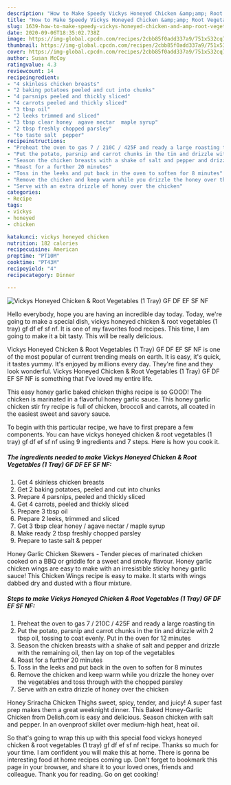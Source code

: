 ```yaml
---
description: "How to Make Speedy Vickys Honeyed Chicken &amp;amp; Root Vegetables (1 Tray) GF DF EF SF NF"
title: "How to Make Speedy Vickys Honeyed Chicken &amp;amp; Root Vegetables (1 Tray) GF DF EF SF NF"
slug: 1639-how-to-make-speedy-vickys-honeyed-chicken-and-amp-root-vegetables-1-tray-gf-df-ef-sf-nf
date: 2020-09-06T18:35:02.738Z
image: https://img-global.cpcdn.com/recipes/2cbb85f0add337a9/751x532cq70/vickys-honeyed-chicken-root-vegetables-1-tray-gf-df-ef-sf-nf-recipe-main-photo.jpg
thumbnail: https://img-global.cpcdn.com/recipes/2cbb85f0add337a9/751x532cq70/vickys-honeyed-chicken-root-vegetables-1-tray-gf-df-ef-sf-nf-recipe-main-photo.jpg
cover: https://img-global.cpcdn.com/recipes/2cbb85f0add337a9/751x532cq70/vickys-honeyed-chicken-root-vegetables-1-tray-gf-df-ef-sf-nf-recipe-main-photo.jpg
author: Susan McCoy
ratingvalue: 4.3
reviewcount: 14
recipeingredient:
- "4 skinless chicken breasts"
- "2 baking potatoes peeled and cut into chunks"
- "4 parsnips peeled and thickly sliced"
- "4 carrots peeled and thickly sliced"
- "3 tbsp oil"
- "2 leeks trimmed and sliced"
- "3 tbsp clear honey  agave nectar  maple syrup"
- "2 tbsp freshly chopped parsley"
- "to taste salt  pepper"
recipeinstructions:
- "Preheat the oven to gas 7 / 210C / 425F and ready a large roasting tin"
- "Put the potato, parsnip and carrot chunks in the tin and drizzle with 2 tbsp oil, tossing to coat evenly. Put in the oven for 12 minutes"
- "Season the chicken breasts with a shake of salt and pepper and drizzle with the remaining oil, then lay on top of the vegetables"
- "Roast for a further 20 minutes"
- "Toss in the leeks and put back in the oven to soften for 8 minutes"
- "Remove the chicken and keep warm while you drizzle the honey over the vegetables and toss through with the chopped parsley"
- "Serve with an extra drizzle of honey over the chicken"
categories:
- Recipe
tags:
- vickys
- honeyed
- chicken

katakunci: vickys honeyed chicken 
nutrition: 182 calories
recipecuisine: American
preptime: "PT10M"
cooktime: "PT43M"
recipeyield: "4"
recipecategory: Dinner

---
```



![Vickys Honeyed Chicken &amp; Root Vegetables (1 Tray) GF DF EF SF NF](https://img-global.cpcdn.com/recipes/2cbb85f0add337a9/751x532cq70/vickys-honeyed-chicken-root-vegetables-1-tray-gf-df-ef-sf-nf-recipe-main-photo.jpg)

Hello everybody, hope you are having an incredible day today. Today, we're going to make a special dish, vickys honeyed chicken &amp; root vegetables (1 tray) gf df ef sf nf. It is one of my favorites food recipes. This time, I am going to make it a bit tasty. This will be really delicious.

Vickys Honeyed Chicken &amp; Root Vegetables (1 Tray) GF DF EF SF NF is one of the most popular of current trending meals on earth. It is easy, it's quick, it tastes yummy. It's enjoyed by millions every day. They're fine and they look wonderful. Vickys Honeyed Chicken &amp; Root Vegetables (1 Tray) GF DF EF SF NF is something that I've loved my entire life.

This easy honey garlic baked chicken thighs recipe is so GOOD! The chicken is marinated in a flavorful honey garlic sauce. This honey garlic chicken stir fry recipe is full of chicken, broccoli and carrots, all coated in the easiest sweet and savory sauce.


To begin with this particular recipe, we have to first prepare a few components. You can have vickys honeyed chicken &amp; root vegetables (1 tray) gf df ef sf nf using 9 ingredients and 7 steps. Here is how you cook it.

<!--inarticleads1-->

##### The ingredients needed to make Vickys Honeyed Chicken &amp; Root Vegetables (1 Tray) GF DF EF SF NF:

1. Get 4 skinless chicken breasts
1. Get 2 baking potatoes, peeled and cut into chunks
1. Prepare 4 parsnips, peeled and thickly sliced
1. Get 4 carrots, peeled and thickly sliced
1. Prepare 3 tbsp oil
1. Prepare 2 leeks, trimmed and sliced
1. Get 3 tbsp clear honey / agave nectar / maple syrup
1. Make ready 2 tbsp freshly chopped parsley
1. Prepare to taste salt &amp; pepper


Honey Garlic Chicken Skewers - Tender pieces of marinated chicken cooked on a BBQ or griddle for a sweet and smoky flavour. Honey garlic chicken wings are easy to make with an irresistible sticky honey garlic sauce! This Chicken Wings recipe is easy to make. It starts with wings dabbed dry and dusted with a flour mixture. 

<!--inarticleads2-->

##### Steps to make Vickys Honeyed Chicken &amp; Root Vegetables (1 Tray) GF DF EF SF NF:

1. Preheat the oven to gas 7 / 210C / 425F and ready a large roasting tin
1. Put the potato, parsnip and carrot chunks in the tin and drizzle with 2 tbsp oil, tossing to coat evenly. Put in the oven for 12 minutes
1. Season the chicken breasts with a shake of salt and pepper and drizzle with the remaining oil, then lay on top of the vegetables
1. Roast for a further 20 minutes
1. Toss in the leeks and put back in the oven to soften for 8 minutes
1. Remove the chicken and keep warm while you drizzle the honey over the vegetables and toss through with the chopped parsley
1. Serve with an extra drizzle of honey over the chicken


Honey Sriracha Chicken Thighs sweet, spicy, tender, and juicy! A super fast prep makes them a great weeknight dinner. This Baked Honey-Garlic Chicken from Delish.com is easy and delicious. Season chicken with salt and pepper. In an ovenproof skillet over medium-high heat, heat oil. 

So that's going to wrap this up with this special food vickys honeyed chicken &amp; root vegetables (1 tray) gf df ef sf nf recipe. Thanks so much for your time. I am confident you will make this at home. There is gonna be interesting food at home recipes coming up. Don't forget to bookmark this page in your browser, and share it to your loved ones, friends and colleague. Thank you for reading. Go on get cooking!
